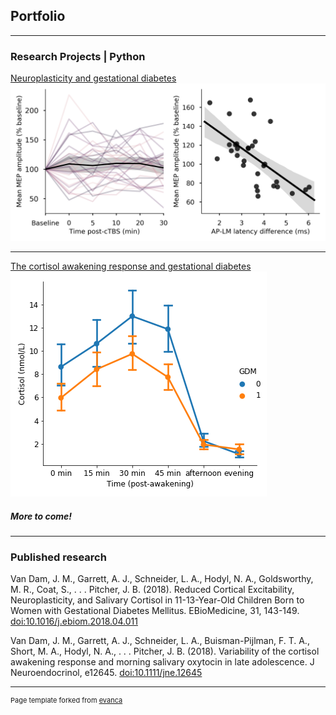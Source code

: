 ## Portfolio

---

### Research Projects | Python 

[Neuroplasticity and gestational diabetes](/pdf/I-waves_analysis_notebook.html)
<img src="images/Figure1.png?raw=true"/>

---
[The cortisol awakening response and gestational diabetes](/pdf/Cortisol_awakening_response_analysis.html)
<img src="images/CAR_GDM_mean.png?raw=true"/>

##### More to come!

---


### Published research

Van Dam, J. M., Garrett, A. J., Schneider, L. A., Hodyl, N. A., Goldsworthy, M. R., Coat, S., . . . Pitcher, J. B. (2018). Reduced Cortical Excitability, Neuroplasticity, and Salivary Cortisol in 11-13-Year-Old Children Born to Women with Gestational Diabetes Mellitus. EBioMedicine, 31, 143-149. [doi:10.1016/j.ebiom.2018.04.011](https://www.sciencedirect.com/science/article/pii/S2352396418301397)

Van Dam, J. M., Garrett, A. J., Schneider, L. A., Buisman-Pijlman, F. T. A., Short, M. A., Hodyl, N. A., . . . Pitcher, J. B. (2018). Variability of the cortisol awakening response and morning salivary oxytocin in late adolescence. J Neuroendocrinol, e12645. [doi:10.1111/jne.12645](https://onlinelibrary.wiley.com/doi/full/10.1111/jne.12645)


---
<p style="font-size:11px">Page template forked from <a href="https://github.com/evanca/quick-portfolio">evanca</a></p>
<!-- Remove above link if you don't want to attibute -->

